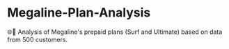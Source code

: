 # Megaline-Plan-Analysis
🌐📱 Analysis of Megaline's prepaid plans (Surf and Ultimate) based on data from 500 customers.
